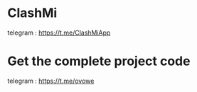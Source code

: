 # ClashMi
  telegram : https://t.me/ClashMiApp

# Get the complete project code
  telegram : https://t.me/ovowe
